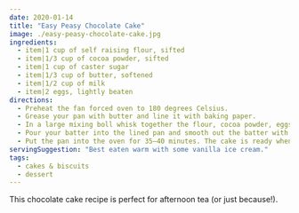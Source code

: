 ```yaml
---
date: 2020-01-14
title: "Easy Peasy Chocolate Cake"
image: ./easy-peasy-chocolate-cake.jpg
ingredients:
  - item|1 cup of self raising flour, sifted
  - item|1/3 cup of cocoa powder, sifted
  - item|1 cup of caster sugar
  - item|1/3 cup of butter, softened
  - item|1/2 cup of milk
  - item|2 eggs, lightly beaten
directions:
  - Preheat the fan forced oven to 180 degrees Celsius.
  - Grease your pan with butter and line it with baking paper.
  - In a large mixing boll whisk together the flour, cocoa powder, eggs, sugar, milk and the butter. You can use an electric mixer on high for four minutes.
  - Pour your batter into the lined pan and smooth out the batter with a spatula.
  - Put the pan into the oven for 35–40 minutes. The cake is ready when you can poke a toothpick into the cake and it comes out clean.
servingSuggestion: "Best eaten warm with some vanilla ice cream."
tags:
  - cakes & biscuits
  - dessert
---
```


This chocolate cake recipe is perfect for afternoon tea (or just because!).
